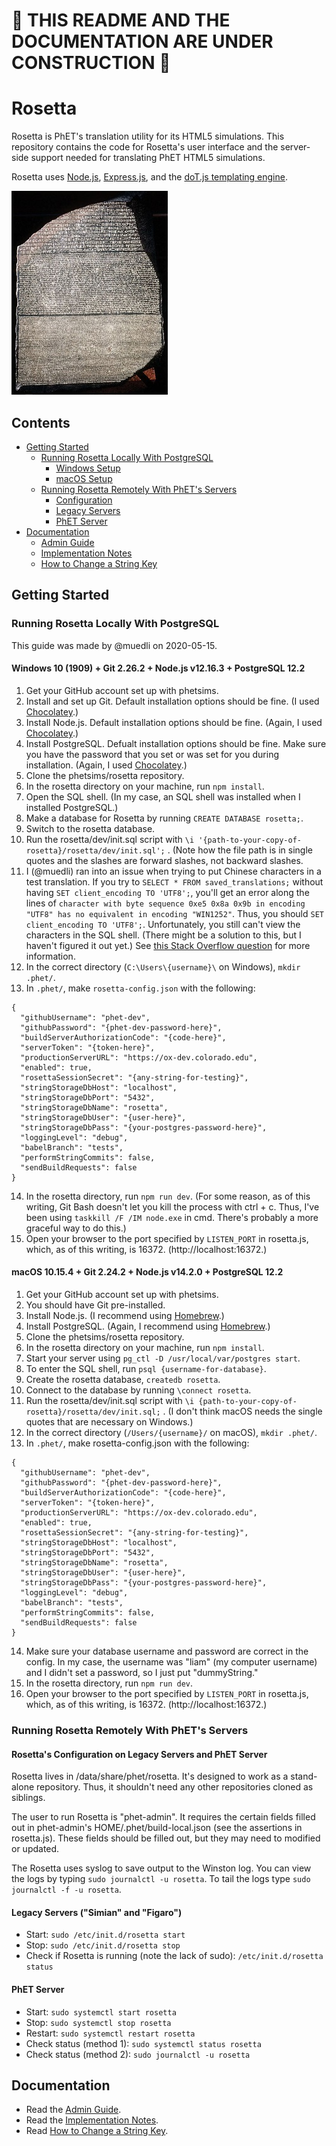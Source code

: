 # :construction: THIS README AND THE DOCUMENTATION ARE UNDER CONSTRUCTION :construction:

# Rosetta

Rosetta is PhET's translation utility for its HTML5 simulations. This repository contains the code for Rosetta's
user interface and the server-side support needed for translating PhET HTML5 simulations.

Rosetta uses [Node.js](https://nodejs.org/en/), [Express.js](https://expressjs.com/), and the [doT.js templating engine](https://olado.github.io/doT/index.html).

![Rosetta Stone](./img/rosetta.jpg)

## Contents

* [Getting Started]()
  * [Running Rosetta Locally With PostgreSQL]()
    * [Windows Setup]()
    * [macOS Setup]()
  * [Running Rosetta Remotely With PhET's Servers]()
    * [Configuration]()
    * [Legacy Servers]()
    * [PhET Server]()
* [Documentation]()
  * [Admin Guide]()
  * [Implementation Notes]()
  * [How to Change a String Key]()

## Getting Started

### Running Rosetta Locally With PostgreSQL

This guide was made by @muedli on 2020-05-15.

#### Windows 10 (1909) + Git 2.26.2 + Node.js v12.16.3 + PostgreSQL 12.2

1. Get your GitHub account set up with phetsims.
2. Install and set up Git. Default installation options should be fine.
  (I used [Chocolatey](https://chocolatey.org/).)
3. Install Node.js. Default installation options should be fine.
  (Again, I used [Chocolatey](https://chocolatey.org/).)
4. Install PostgreSQL. Defualt installation options should be fine. Make sure
  you have the password that you set or was set for you during installation.
  (Again, I used [Chocolatey](https://chocolatey.org/).)
5. Clone the phetsims/rosetta repository.
6. In the rosetta directory on your machine, run `npm install`.
7. Open the SQL shell. (In my case, an SQL shell was installed when I installed PostgreSQL.)
8. Make a database for Rosetta by running `CREATE DATABASE rosetta;`.
9. Switch to the rosetta database.
10. Run the rosetta/dev/init.sql script with `\i '{path-to-your-copy-of-rosetta}/rosetta/dev/init.sql';` .
    (Note how the file path is in single quotes and the slashes are forward slashes, not
    backward slashes.
11. I (@muedli) ran into an issue when trying to put Chinese characters in a test translation. If you try to
    `SELECT * FROM saved_translations;` without having `SET client_encoding TO 'UTF8';`, you'll get an error along the
    lines of
    `character with byte sequence 0xe5 0x8a 0x9b in encoding "UTF8" has no equivalent in encoding "WIN1252"`. Thus,
    you should `SET client_encoding TO 'UTF8';`. Unfortunately, you still can't view the characters in the SQL shell.
    (There might be a solution to this, but I haven't figured it out yet.) See
    [this Stack Overflow question](https://stackoverflow.com/questions/38481829/postgresql-character-with-byte-sequence-0xc2-0x81-in-encoding-utf8-has-no-equ)
    for more information.
12. In the correct directory (`C:\Users\{username}\` on Windows), `mkdir .phet/`.
13. In `.phet/`, make `rosetta-config.json` with the following:
```
{
  "githubUsername": "phet-dev",
  "githubPassword": "{phet-dev-password-here}",
  "buildServerAuthorizationCode": "{code-here}",
  "serverToken": "{token-here}",
  "productionServerURL": "https://ox-dev.colorado.edu",
  "enabled": true,
  "rosettaSessionSecret": "{any-string-for-testing}",
  "stringStorageDbHost": "localhost",
  "stringStorageDbPort": "5432",
  "stringStorageDbName": "rosetta",
  "stringStorageDbUser": "{user-here}",
  "stringStorageDbPass": "{your-postgres-password-here}",
  "loggingLevel": "debug",
  "babelBranch": "tests",
  "performStringCommits": false,
  "sendBuildRequests": false
}
```
14. In the rosetta directory, run `npm run dev`. (For some reason, as of this writing, Git Bash doesn't let you kill the 
    process with ctrl + c. Thus, I've been using `taskkill /F /IM node.exe` in cmd. There's probably
    a more graceful way to do this.)
15. Open your browser to the port specified by `LISTEN_PORT` in rosetta.js, which, as of
    this writing, is 16372. (http://localhost:16372.)

#### macOS 10.15.4 + Git 2.24.2 + Node.js v14.2.0 + PostgreSQL 12.2

1. Get your GitHub account set up with phetsims.
2. You should have Git pre-installed.
3. Install Node.js. (I recommend using [Homebrew](https://brew.sh/).)
4. Install PostgreSQL. (Again, I recommend using [Homebrew](https://brew.sh/).)
5. Clone the phetsims/rosetta repository.
6. In the rosetta directory on your machine, run `npm install`.
7. Start your server using `pg_ctl -D /usr/local/var/postgres start`.
8. To enter the SQL shell, run `psql {username-for-database}`.
9. Create the rosetta database, `createdb rosetta`.
10. Connect to the database by running `\connect rosetta`.
11. Run the rosetta/dev/init.sql script with `\i {path-to-your-copy-of-rosetta}/rosetta/dev/init.sql;` .
    (I don't think macOS needs the single quotes that are necessary on Windows.)
12. In the correct directory (`/Users/{username}/` on macOS), `mkdir .phet/`.
13. In `.phet/`, make rosetta-config.json with the following:
```
{
  "githubUsername": "phet-dev",
  "githubPassword": "{phet-dev-password-here}",
  "buildServerAuthorizationCode": "{code-here}",
  "serverToken": "{token-here}",
  "productionServerURL": "https://ox-dev.colorado.edu",
  "enabled": true,
  "rosettaSessionSecret": "{any-string-for-testing}",
  "stringStorageDbHost": "localhost",
  "stringStorageDbPort": "5432",
  "stringStorageDbName": "rosetta",
  "stringStorageDbUser": "{user-here}",
  "stringStorageDbPass": "{your-postgres-password-here}",
  "loggingLevel": "debug",
  "babelBranch": "tests",
  "performStringCommits": false,
  "sendBuildRequests": false
}
```
14. Make sure your database username and password are correct in the config. In my
    case, the username was "liam" (my computer username) and I didn't set a password,
    so I just put "dummyString."
15. In the rosetta directory, run `npm run dev`.
16. Open your browser to the port specified by `LISTEN_PORT` in rosetta.js, which, as of
    this writing, is 16372. (http://localhost:16372.)

### Running Rosetta Remotely With PhET's Servers

#### Rosetta's Configuration on Legacy Servers and PhET Server

Rosetta lives in /data/share/phet/rosetta. It's designed to work as a stand-alone repository.
Thus, it shouldn't need any other repositories cloned as siblings.

The user to run Rosetta is "phet-admin". It requires the certain fields filled out in
phet-admin's HOME/.phet/build-local.json (see the assertions in rosetta.js). These fields
should be filled out, but they may need to modified or updated.

The Rosetta uses syslog to save output to the Winston log. You can view the logs by typing
`sudo journalctl -u rosetta`. To tail the logs type `sudo journalctl -f -u rosetta`.

#### Legacy Servers ("Simian" and "Figaro") 

* Start: `sudo /etc/init.d/rosetta start`
* Stop: `sudo /etc/init.d/rosetta stop`
* Check if Rosetta is running (note the lack of sudo): `/etc/init.d/rosetta status`

#### PhET Server

* Start: `sudo systemctl start rosetta`
* Stop: `sudo systemctl stop rosetta`
* Restart: `sudo systemctl restart rosetta`
* Check status (method 1): `sudo systemctl status rosetta`
* Check status (method 2): `sudo journalctl -u rosetta`

## Documentation

* Read the [Admin Guide]().
* Read the [Implementation Notes]().
* Read [How to Change a String Key]().